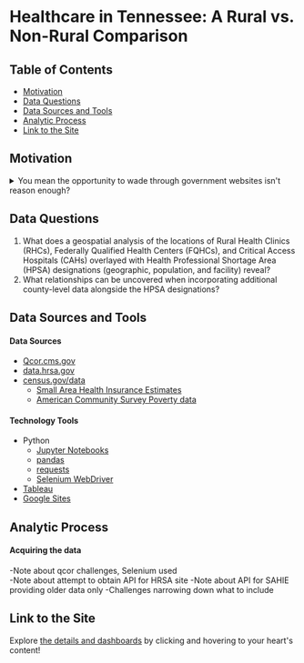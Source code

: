 # Healthcare in Tennessee: A Rural vs. Non-Rural Comparison

## Table of Contents
* [Motivation](#Motivation)   
* [Data Questions](#Data-Questions)
* [Data Sources and Tools](#Data-Sources-and-Tools)
* [Analytic Process](#analytic-process)
* [Link to the Site](#Link-to-the-Site)

## Motivation
<details>
  <summary>You mean the opportunity to wade through government websites isn't reason enough?</summary>   


  In all seriousness, when first thinking through possible topics for my capstone, I kept returning to the hope that my work would provide a benefit to someone other than myself. I reached out to friends who work in the nonprofit world, one of whom worked for the Rural Health Association of Tennessee. She immediately told me how much value there would be in pulling together the different data sources that she regularly reached for in her work. After taking a look at the websites she sent me, it seemed like an ideal combination of being a challenge for my new skills paired with the chance to have a real, practical application once finished to keep my motivation high in those moments when the frustrating structure of government data was trying every last ounce of my patience.

  While my background is in veterinary, rather than human, medical care, the challenges of providing high-quality, accessible care in rural areas are similar in both worlds. Additionally, my experience with social work served to solidify an interest in exploring and counteracting inequities of all types, and the health threats of the past 2 years have underlined just how critical, and often fragile, our healthcare infrastructure is. I learned a lot on so many levels. As if using new methods in Python, more elaborate elements in Tableau, and a brand new platform for me (Google Sites came to the rescue when I realized a key feature of my map visualizations doesn't work in Tableau stories) weren't enough, I can now claim competence with a lengthy list of new (to me) government acronyms and at least a basic grasp of the complex federal structures at work to incentivize improved health care access for vulnerable populations.
</details>

## Data Questions
1. What does a geospatial analysis of the locations of Rural Health Clinics (RHCs), Federally Qualified Health Centers (FQHCs), and Critical Access Hospitals (CAHs) overlayed with Health Professional Shortage Area (HPSA) designations (geographic, population, and facility) reveal?  
2. What relationships can be uncovered when incorporating additional county-level data alongside the HPSA designations?

## Data Sources and Tools  
#### Data Sources
* [Qcor.cms.gov](https://qcor.cms.gov/)
* [data.hrsa.gov](https://data.hrsa.gov/)
* [census.gov/data](census.gov/data)
    * [Small Area Health Insurance Estimates](https://www.census.gov/data/datasets/time-series/demo/sahie/estimates-acs.html)
    * [American Community Survey Poverty data](https://www.census.gov/acs/www/data/data-tables-and-tools/supplemental-tables/)

#### Technology Tools
* Python
  * [Jupyter Notebooks](https://jupyter.org/)
  * [pandas](https://pandas.pydata.org/)
  * [requests](https://requests.readthedocs.io/en/latest/)
  * [Selenium WebDriver](https://www.selenium.dev/documentation/webdriver/)
* [Tableau](https://www.tableau.com/)
* [Google Sites](https://workspace.google.com/products/sites/)

## Analytic Process  
#### Acquiring the data  
-Note about qcor challenges, Selenium used  
-Note about attempt to obtain API for HRSA site
-Note about API for SAHIE providing older data only
-Challenges narrowing down what to include

## Link to the Site
Explore [the details and dashboards](https://sites.google.com/view/tnhealthcaremetrics/home) by clicking and hovering to your heart's content!
